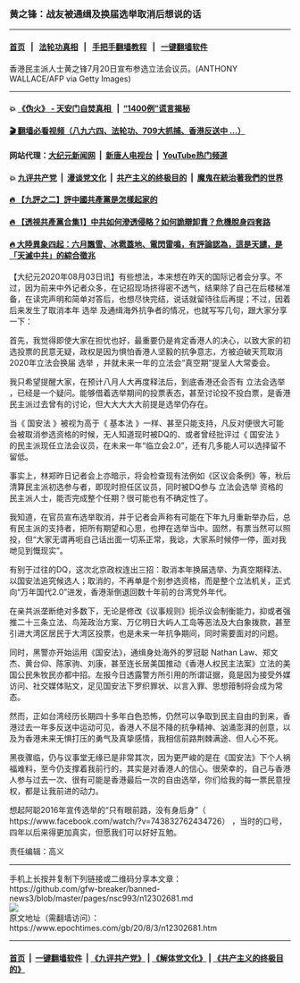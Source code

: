 ### 黄之锋：战友被通缉及换届选举取消后想说的话
------------------------

#### [首页](https://github.com/gfw-breaker/banned-news3/blob/master/README.md) &nbsp;&nbsp;|&nbsp;&nbsp; [法轮功真相](https://github.com/begood0513/basic/blob/master/README.md)  &nbsp;&nbsp;|&nbsp;&nbsp; [手把手翻墙教程](https://github.com/gfw-breaker/guides/wiki)  &nbsp;&nbsp;|&nbsp;&nbsp; [一键翻墙软件](https://github.com/gfw-breaker/nogfw/blob/master/README.md)  



<div><img alt="" class="attachment-djy_600_400 size-djy_600_400 wp-post-image" src="https://i.epochtimes.com/assets/uploads/2020/08/GettyImages-1227697971-600x400.jpg"/>
<div class="caption">
 香港民主派人士黄之锋7月20日宣布参选立法会议员。(ANTHONY WALLACE/AFP via Getty Images)
</div></div><hr/>

#### 💥 [《伪火》 - 天安门自焚真相 ](http://141.164.39.94:10000/videos/blog/weihuo.html)&nbsp; |&nbsp; [“1400例”谎言揭秘  ](http://141.164.39.94:10000/videos/blog/jiexi1400.html)

#### [ 🎬  翻墙必看视频（八九六四、法轮功、709大抓捕、香港反送中 ...）](https://github.com/gfw-breaker/links/blob/master/banned.md)

#### 网站代理：[大纪元新闻网](http://167.172.10.89:10080/gb/) &nbsp;|&nbsp; [新唐人电视台](http://167.172.10.89:8808/gb/) &nbsp;|&nbsp; [YouTube热门频道](http://158.247.203.241/youtube.html)

#### 💥 [九评共产党](http://141.164.39.94:10000/videos/res/jiuping/)&nbsp; |&nbsp; [漫谈党文化](http://141.164.39.94:10000/videos/res/mtdwh/)&nbsp; |&nbsp; [共产主义的终极目的](http://141.164.39.94:10000/videos/res/zjmd/)&nbsp; |&nbsp; [魔鬼在統治著我們的世界](http://141.164.39.94:10000/videos/res/TheSpecter/)  

#### [ 🔥  【九評之二】評中國共產黨是怎樣起家的](http://141.164.39.94:10000/videos/news/../res/jiuping/index.html)

#### [ 🔥  【透視共產黨合集1】中共如何滲透侵略？如何詭辯卸責？危機脫身四套路](http://141.164.39.94:10000/videos/news/../res/detox/index.html)

#### [ 🔥  大陸異象四起：六月飄雪、冰雹蓋地、電閃雷鳴，有評論認為，這是天譴，是「天滅中共」的綜合徵兆](http://141.164.39.94:10000/videos/news/../warning/index.html)

<div><p>
 【大纪元2020年08月03日讯】有些想法，本来想在昨天的国际记者会分享。不过，因为前来中外记者众多，在记招现场挤得密不透气，结果除了自己在后楼梯准备，在读完声明和简单对答后，也想尽快完结，说话就留待往后再提；不过，因着后来发生了取消本年
 <ok href="https://www.epochtimes.com/gb/tag/%E9%80%89%E4%B8%BE.html">
  选举
 </ok>
 及通缉海外抗争者的情况，也就写写几句，跟大家分享一下：
</p>
<p>
 首先，我觉得即使大家在担忧也好，最重要仍是肯定香港人的决心，以致大家的初选投票的民意无疑，政权是因为惧怕香港人坚毅的抗争意志，方被迫破天荒取消2020年立法会换届
 <ok href="https://www.epochtimes.com/gb/tag/%E9%80%89%E4%B8%BE.html">
  选举
 </ok>
 ，并就未来一年的立法会“真空期”提呈人大常委会。
</p>
<p>
 我只希望提醒大家，在预计八月人大再度释法后，到底香港还会否有
 <ok href="https://www.epochtimes.com/gb/tag/%E7%AB%8B%E6%B3%95%E4%BC%9A%E9%80%89%E4%B8%BE.html">
  立法会选举
 </ok>
 ，已经是一个疑问。能够借着选举期间的投票表态，甚至讨论投不投白票，是香港民主派过去曾有的讨论，但大大大大大前提是选举仍存在。
</p>
<p>
 当《
 <ok href="https://www.epochtimes.com/gb/tag/%E5%9B%BD%E5%AE%89%E6%B3%95.html">
  国安法
 </ok>
 》被视为高于《
 <ok href="https://www.epochtimes.com/gb/tag/%E5%9F%BA%E6%9C%AC%E6%B3%95.html">
  基本法
 </ok>
 》一样、甚至只能支持，凡反对便很大可能会被取消参选资格的时候，无人知道现时被DQ的、或者曾经批评过《
 <ok href="https://www.epochtimes.com/gb/tag/%E5%9B%BD%E5%AE%89%E6%B3%95.html">
  国安法
 </ok>
 》的民主派现任立法会议员，在未来一年“临立会2.0”，还有几多能人可以选择留不留低。
</p>
<p>
 事实上，林郑昨日记者会上亦暗示，将会检查现有法例如《区议会条例》等，秋后清算民主派初选参与者，即现时担任区议员，同时被DQ参与
 <ok href="https://www.epochtimes.com/gb/tag/%E7%AB%8B%E6%B3%95%E4%BC%9A%E9%80%89%E4%B8%BE.html">
  立法会选举
 </ok>
 资格的民主派人士，能否完成整个任期？很可能也有不确定性了。
</p>
<p>
 我知道，在官员宣布选举取消，并于记者会声称有可能在下年九月重新举办后，总有民主派的支持者，把所有期望和心思，也押在选举当中。固然，有票当然可以照投，但“大家无谓再呃自己话出面一切系正常，我谂，大家系时候停一停，面对我哋见到慨现实”。
</p>
<p>
 有别于过往的DQ，这次北京政权连出三招：取消本年换届选举、为真空期释法、以国安法追究候选人；取消的，不再单是个别参选资格，而是整个立法机关，正式向“万年国代2.0”进发，香港渐倒退回数十年前的台湾党外年代。
</p>
<p>
 在亲共派垄断绝对多数下，无论是修改《议事规则》扼杀议会制衡能力，抑或者强推二十三条立法、鸟笼政治方案、万亿明日大屿人工岛等恶法及大白象拨款，甚至引进大湾区居民于大湾区投票，也是未来一年抗争期间，同时需要面对的问题。
</p>
<p>
 同时，黑警亦开始运用《国安法》，通缉身处海外的罗冠聪 Nathan Law、郑文杰、黄台仰、陈家驹、刘康，甚至连长居美国推动《香港人权民主法案》立法的美国公民朱牧民亦都中招。左报今日透露警方所引用的所谓证据，竟是因为接受外媒访问、社交媒体贴文，足见国安法下罗织罪状、以言入罪、思想箝制将会成为常态。
</p>
<p>
 然而，正如台湾经历长期四十多年白色恐怖，仍然可以争取到民主自由的到来，香港过去一年多反送中运动可见，香港人不屈不降的抗争精神、汹涌澎湃的创意，以及为香港未来无惧打压的勇气及真挚感情，我相信前路荆棘满途、但人心不死。
</p>
<p>
 黑夜骤临，仍与议事堂无缘已是非常其次，因为更严峻的是在《国安法》下个人祸福难料，至今仍支撑着我前行的，其实是对香港人的信心。很荣幸的，自己与香港人参与过去一次、很有可能是香港最后一次的自由选举，你们给我的每一票民意授权，都是让我前进的动力。
</p>
<p>
 想起阿聪2016年宣传选举的“只有眼前路，没有身后身”（ https://www.facebook.com/watch/?v=743832762434726） ，当时的口号，四年以后来得更加真实，但愿我们可以好好互勉。
</p>
<p>
 责任编辑：高义
</p>
</div>
<hr/>
手机上长按并复制下列链接或二维码分享本文章：<br/>
https://github.com/gfw-breaker/banned-news3/blob/master/pages/nsc993/n12302681.md <br/>
<a href='https://github.com/gfw-breaker/banned-news3/blob/master/pages/nsc993/n12302681.md'><img src='https://github.com/gfw-breaker/banned-news3/blob/master/pages/nsc993/n12302681.md.png'/></a> <br/>
原文地址（需翻墙访问）：https://www.epochtimes.com/gb/20/8/3/n12302681.htm


------------------------
#### [首页](https://github.com/gfw-breaker/banned-news3/blob/master/README.md) &nbsp;|&nbsp; [一键翻墙软件](https://github.com/gfw-breaker/nogfw/blob/master/README.md) &nbsp;| [《九评共产党》](https://github.com/gfw-breaker/9ping.md/blob/master/README.md#九评之一评共产党是什么) | [《解体党文化》](https://github.com/gfw-breaker/jtdwh.md/blob/master/README.md) | [《共产主义的终极目的》](https://github.com/gfw-breaker/gczydzjmd.md/blob/master/README.md)


<img src='http://gfw-breaker.win/banned-news3/pages/nsc993/n12302681.md' width='0px' height='0px'/>